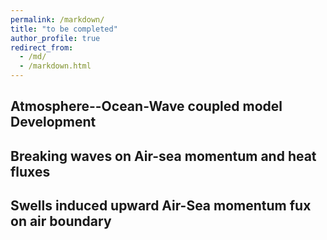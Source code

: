 ```yaml
---
permalink: /markdown/
title: "to be completed"
author_profile: true
redirect_from: 
  - /md/
  - /markdown.html
---
```


## Atmosphere--Ocean-Wave coupled model Development



## Breaking waves on Air-sea momentum and heat fluxes



## Swells induced upward Air-Sea momentum fux on air boundary
